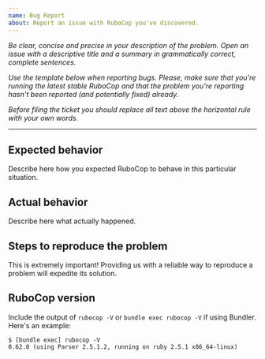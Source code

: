 ```yaml
---
name: Bug Report
about: Report an issue with RuboCop you've discovered.
---
```


*Be clear, concise and precise in your description of the problem.
Open an issue with a descriptive title and a summary in grammatically correct,
complete sentences.*

*Use the template below when reporting bugs. Please, make sure that
you're running the latest stable RuboCop and that the problem you're reporting
hasn't been reported (and potentially fixed) already.*

*Before filing the ticket you should replace all text above the horizontal
rule with your own words.*

--------

## Expected behavior

Describe here how you expected RuboCop to behave in this particular situation.

## Actual behavior

Describe here what actually happened.

## Steps to reproduce the problem

This is extremely important! Providing us with a reliable way to reproduce
a problem will expedite its solution.

## RuboCop version

Include the output of `rubocop -V` or `bundle exec rubocop -V` if using Bundler. Here's an example:

```
$ [bundle exec] rubocop -V
0.62.0 (using Parser 2.5.1.2, running on ruby 2.5.1 x86_64-linux)
```
